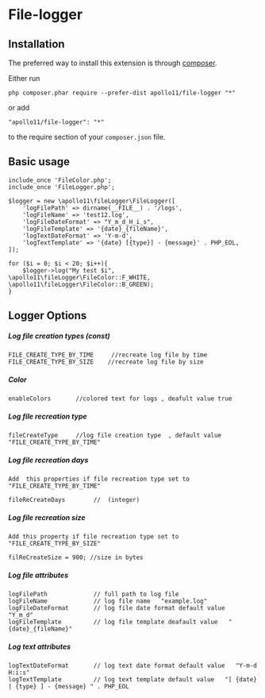 # File-logger

Installation
------------

The preferred way to install this extension is through [composer](http://getcomposer.org/download/).

Either run

```
php composer.phar require --prefer-dist apollo11/file-logger "*"
```

or add

```
"apollo11/file-logger": "*"
```

to the require section of your `composer.json` file.

## Basic usage ##

```
include_once 'FileColor.php';
include_once 'FileLogger.php';

$logger = new \apollo11\fileLogger\FileLogger([
    'logFilePath' => dirname(__FILE__) . '/logs',
    'logFileName' => 'test12.log',
    'logFileDateFormat' => "Y_m_d_H_i_s",
    'logFileTemplate' => '{date}_{fileName}',
    'logTextDateFormat' => 'Y-m-d',
    'logTextTemplate' => '{date} [{type}] - {message}' . PHP_EOL,
]);

for ($i = 0; $i < 20; $i++){
    $logger->log("My test $i", \apollo11\fileLogger\FileColor::F_WHITE, \apollo11\fileLogger\FileColor::B_GREEN);
}

```
## Logger Options ##

<h5>Log file creation types (const)</h5>

```
FILE_CREATE_TYPE_BY_TIME     //recreate log file by time
FILE_CREATE_TYPE_BY_SIZE    //recreate log file by size
```
<h5>Color</h5> 

```
enableColors       //colored text for logs , deafult value true
```
<h5>Log file recreation type</h5>

```
fileCreateType     //log file creation type  , default value   "FILE_CREATE_TYPE_BY_TIME"
```

<h5>Log file recreation days</h5>

```
Add  this properties if file recreation type set to   "FILE_CREATE_TYPE_BY_TIME"

fileReCreateDays        //  (integer)

```
<h5>Log file recreation size</h5>

```
Add this property if file recreation type set to   "FILE_CREATE_TYPE_BY_SIZE"
    
filReCreateSize = 900; //size in bytes
```   
<h5>Log file attributes</h5>

```
logFilePath             // full path to log file
logFileName             // log file name   "example.log"
logFileDateFormat       // log file date format default value   "Y_m_d"
logFileTemplate         // log file template deafault value   "{date}_{fileName}"
``` 
<h5>Log text attributes</h5>  
 
```
logTextDateFormat       // log text date format default value   "Y-m-d H:i:s"
logTextTemplate         // log text template default value   "[ {date} | {type} ] - {message} " . PHP_EOL
```

